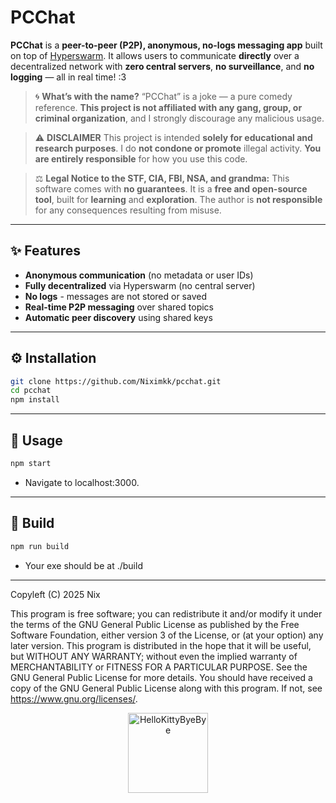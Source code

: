 # PCChat

**PCChat** is a **peer-to-peer (P2P), anonymous, no-logs messaging app** built on top of [Hyperswarm](https://github.com/holepunchto/hyperswarm).
It allows users to communicate **directly** over a decentralized network with **zero central servers**, **no surveillance**, and **no logging** — all in real time! :3

> 🌀 **What’s with the name?**
> “PCChat” is a joke — a pure comedy reference.
> **This project is not affiliated with any gang, group, or criminal organization**, and I strongly discourage any malicious usage.

> ⚠️ **DISCLAIMER**
> This project is intended **solely for educational and research purposes**.
> I do **not condone or promote** illegal activity.
> **You are entirely responsible** for how you use this code.

> ⚖️ **Legal Notice to the STF, CIA, FBI, NSA, and grandma:**
> This software comes with **no guarantees**.
> It is a **free and open-source tool**, built for **learning** and **exploration**.
> The author is **not responsible** for any consequences resulting from misuse.

---

## ✨ Features

* **Anonymous communication** (no metadata or user IDs)
* **Fully decentralized** via Hyperswarm (no central server)
* **No logs** - messages are not stored or saved
* **Real-time P2P messaging** over shared topics
* **Automatic peer discovery** using shared keys

---

## ⚙️ Installation

```bash
git clone https://github.com/Niximkk/pcchat.git
cd pcchat
npm install
```

---

## 🚀 Usage
```bash
npm start
```

- Navigate to localhost:3000.

---

## 🧱 Build

```bash
npm run build
```
- Your exe should be at ./build

---

Copyleft (C) 2025 Nix

This program is free software; you can redistribute it and/or modify it under the terms of the GNU General Public License as published by the Free Software Foundation, either version 3 of the License, or (at your option) any later version.
This program is distributed in the hope that it will be useful, but WITHOUT ANY WARRANTY; without even the implied warranty of MERCHANTABILITY or FITNESS FOR A PARTICULAR PURPOSE. See the GNU General Public License for more details.
You should have received a copy of the GNU General Public License along with this program. If not, see <https://www.gnu.org/licenses/>.


<p align="center">
  <a href="https://emoji.gg/emoji/5349-hellokittybyebye">
    <img src="https://cdn3.emoji.gg/emojis/5349-hellokittybyebye.png" width="128px" height="128px" alt="HelloKittyByeBye">
  </a>
</p>
